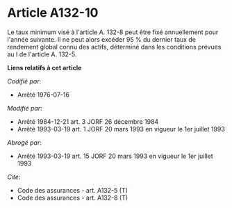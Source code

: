 # Article A132-10

Le taux minimum visé à l'article A. 132-8 peut être fixé annuellement pour l'année suivante. Il ne peut alors excéder 95 % du
dernier taux de rendement global connu des actifs, déterminé dans les conditions prévues au I de l'article A. 132-5.

**Liens relatifs à cet article**

_Codifié par_:

  - Arrêté 1976-07-16

_Modifié par_:

  - Arrêté 1984-12-21 art. 3 JORF 26 décembre 1984
  - Arrêté 1993-03-19 art. 1 JORF 20 mars 1993 en vigueur le 1er juillet 1993

_Abrogé par_:

  - Arrêté 1993-03-19 art. 15 JORF 20 mars 1993 en vigueur le 1er juillet 1993

_Cite_:

  - Code des assurances - art. A132-5 (T)
  - Code des assurances - art. A132-8 (T)
